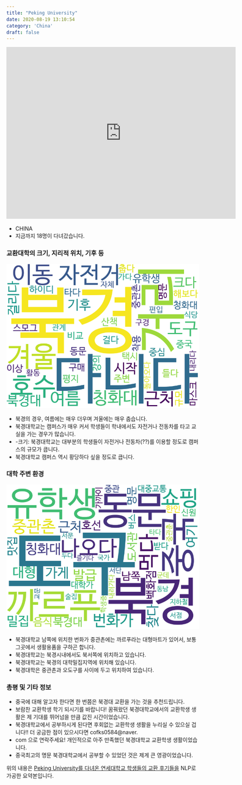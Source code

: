 ```yaml
---
title: "Peking University"
date: 2020-08-19 13:10:54
category: 'China'
draft: false
---
```


<iframe
width="600"
height="450"
frameborder="0" style="border:0"
src="https://www.google.com/maps/embed/v1/place?key=AIzaSyC9e1AME-pVmWC4hBpFdu5S4dKzyepa3HQ&q=Peking+University&center=39.986913,116.3058739&zoom=14" allowfullscreen>
</iframe>

* CHINA
* 지금까지 18명이 다녀갔습니다. 

### 교환대학의 크기, 지리적 위치, 기후 등

![gen_info-WordCloud](../univ_wordclouds_okt/gen_info/CN000022_gen_info_okt.png)

* 북경의 경우, 여름에는 매우 더우며 겨울에는 매우 춥습니다.
* 북경대학교는 캠퍼스가 매우 커서 학생들이 학내에서도 자전거나 전동차를 타고 교실을 가는 경우가 많습니다.
* -크기: 북경대학교는 대부분의 학생들이 자전거나 전동차(??)를 이용할 정도로 캠퍼스의 규모가 큽니다.
* 북경대학교 캠퍼스 역시 황당하다 싶을 정도로 큽니다.


### 대학 주변 환경

![env_info-WordCloud](../univ_wordclouds_okt/env_info/CN000022_env_info_okt.png)

* 북경대학교 남쪽에 위치한 번화가 중관촌에는 까르푸라는 대형마트가 있어서, 보통 그곳에서 생활용품을 구하곤 합니다.
* 북경대학교는 북경시내에서도 북서쪽에 위치하고 있습니다.
* 북경대학교는 북경의 대학밀집지역에 위치해 있습니다.
* 북경대학은 중관촌과 오도구를 사이에 두고 위치하여 있습니다.


### 총평 및 기타 정보 
* 중국에 대해 알고자 한다면 한 번쯤은 북경대 교환을 가는 것을 추천드립니다.
* 보람찬 교환학생 학기 되시기를 바랍니다! 꿈꿔왔던 북경대학교에서의 교환학생 생활은 제 기대를 뛰어넘을 만큼 값진 시간이었습니다.
* 북경대학교에서 공부하시게 된다면 후회없는 교환학생 생활을 누리실 수 있으실 겁니다!! 더 궁금한 점이 있으시다면 cofks0584@naver.
* com 으로 연락주세요! 개인적으로 아주 만족했던 북경대학교 교환학생 생활이었습니다.
* 중국최고의 명문 북경대학교에서 공부할 수 있었던 것은 제게 큰 영광이었습니다.


위의 내용은 [Peking University를 다녀온 연세대학교 학생들의 교환 후기들을](http://oia.yonsei.ac.kr/partner/expReport.asp?ucode=CN000022&bgbn=A) NLP로 가공한 요약본입니다. 
